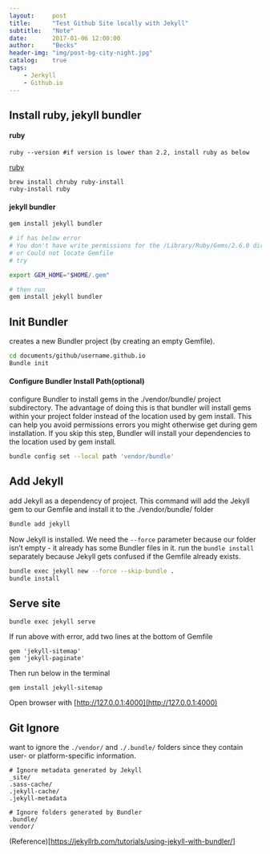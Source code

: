 ```yaml
---
layout:     post
title:      "Test Github Site locally with Jekyll"
subtitle:   "Note"
date:       2017-01-06 12:00:00
author:     "Becks"
header-img: "img/post-bg-city-night.jpg"
catalog:    true
tags:
    - Jerkyll
    - Github.io
---
```


## Install ruby, jekyll bundler

#### ruby

```
ruby --version #if version is lower than 2.2, install ruby as below
```

[ruby](https://www.ruby-lang.org/en/)

```
brew install chruby ruby-install
ruby-install ruby
```


#### jekyll bundler

```bash
gem install jekyll bundler

# if has below error
# You don't have write permissions for the /Library/Ruby/Gems/2.6.0 directory.
# or Could not locate Gemfile
# try 

export GEM_HOME="$HOME/.gem"

# then run 
gem install jekyll bundler

```


## Init Bundler

creates a new Bundler project (by creating an empty Gemfile).

```bash
cd documents/github/username.github.io
Bundle init
```

#### Configure Bundler Install Path(optional)

configure Bundler to install gems in the ./vendor/bundle/ project subdirectory. The advantage of doing this is that bundler will install gems within your project folder instead of the location used by gem install. This can help you avoid permissions errors you might otherwise get during gem installation. If you skip this step, Bundler will install your dependencies to the location used by gem install.


```bash
bundle config set --local path 'vendor/bundle'
```

## Add Jekyll

add Jekyll as a dependency of project. This command will add the Jekyll gem to our Gemfile and install it to the ./vendor/bundle/ folder

```bash
Bundle add jekyll
```
Now Jekyll is installed. We need the `--force` parameter because our folder isn’t empty - it already has some Bundler files in it. run the `bundle install` separately because Jekyll gets confused if the Gemfile already exists.

```bash
bundle exec jekyll new --force --skip-bundle .
bundle install
```


## Serve site

```
bundle exec jekyll serve
```
If run above with error, add two lines at the bottom of Gemfile
```
gem 'jekyll-sitemap'
gem 'jekyll-paginate' 
```

Then run below in the terminal
```
gem install jekyll-sitemap
```

Open browser with [http://127.0.0.1:4000](http://127.0.0.1:4000)


## Git Ignore

want to ignore the `./vendor/` and `./.bundle/` folders since they contain user- or platform-specific information.

```
# Ignore metadata generated by Jekyll
_site/
.sass-cache/
.jekyll-cache/
.jekyll-metadata

# Ignore folders generated by Bundler
.bundle/
vendor/
```

(Reference)[https://jekyllrb.com/tutorials/using-jekyll-with-bundler/]

